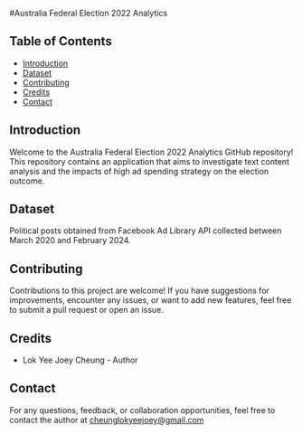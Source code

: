 #Australia Federal Election 2022 Analytics

## Table of Contents

- [Introduction](#introduction)
- [Dataset](#dataset)
- [Contributing](#contributing)
- [Credits](#credits)
- [Contact](#contact)

## Introduction

Welcome to the Australia Federal Election 2022 Analytics GitHub repository! This repository contains an application that aims to investigate text content analysis and the impacts of high ad spending strategy on the election outcome.
 

## Dataset

Political posts obtained from Facebook Ad Library API collected between March 2020 and February 2024. 
    
## Contributing

Contributions to this project are welcome! If you have suggestions for improvements, encounter any issues, or want to add new features, feel free to submit a pull request or open an issue.

## Credits

- Lok Yee Joey Cheung - Author

## Contact

For any questions, feedback, or collaboration opportunities, feel free to contact the author at cheunglokyeejoey@gmail.com
